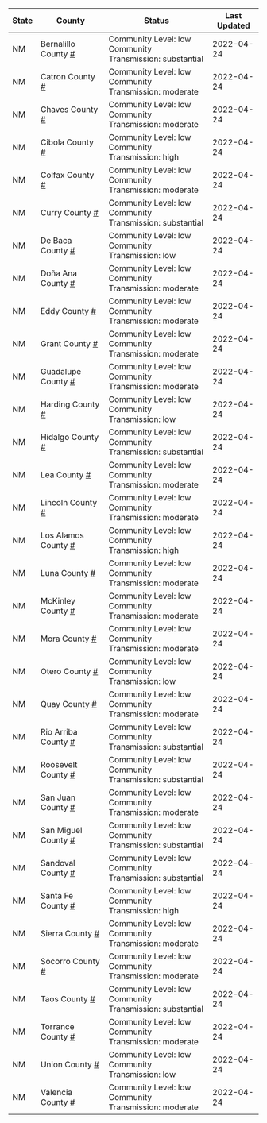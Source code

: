 State | County | Status | Last Updated
--- | --- | --- | --- 
NM | Bernalillo County <a href="#bernalillo_county">#</a> | <a name="bernalillo_county"></a>Community Level: low<br/>Community Transmission: substantial | 2022-04-24
NM | Catron County <a href="#catron_county">#</a> | <a name="catron_county"></a>Community Level: low<br/>Community Transmission: moderate | 2022-04-24
NM | Chaves County <a href="#chaves_county">#</a> | <a name="chaves_county"></a>Community Level: low<br/>Community Transmission: moderate | 2022-04-24
NM | Cibola County <a href="#cibola_county">#</a> | <a name="cibola_county"></a>Community Level: low<br/>Community Transmission: high | 2022-04-24
NM | Colfax County <a href="#colfax_county">#</a> | <a name="colfax_county"></a>Community Level: low<br/>Community Transmission: moderate | 2022-04-24
NM | Curry County <a href="#curry_county">#</a> | <a name="curry_county"></a>Community Level: low<br/>Community Transmission: substantial | 2022-04-24
NM | De Baca County <a href="#de_baca_county">#</a> | <a name="de_baca_county"></a>Community Level: low<br/>Community Transmission: low | 2022-04-24
NM | Doña Ana County <a href="#doña_ana_county">#</a> | <a name="doña_ana_county"></a>Community Level: low<br/>Community Transmission: moderate | 2022-04-24
NM | Eddy County <a href="#eddy_county">#</a> | <a name="eddy_county"></a>Community Level: low<br/>Community Transmission: moderate | 2022-04-24
NM | Grant County <a href="#grant_county">#</a> | <a name="grant_county"></a>Community Level: low<br/>Community Transmission: moderate | 2022-04-24
NM | Guadalupe County <a href="#guadalupe_county">#</a> | <a name="guadalupe_county"></a>Community Level: low<br/>Community Transmission: moderate | 2022-04-24
NM | Harding County <a href="#harding_county">#</a> | <a name="harding_county"></a>Community Level: low<br/>Community Transmission: low | 2022-04-24
NM | Hidalgo County <a href="#hidalgo_county">#</a> | <a name="hidalgo_county"></a>Community Level: low<br/>Community Transmission: substantial | 2022-04-24
NM | Lea County <a href="#lea_county">#</a> | <a name="lea_county"></a>Community Level: low<br/>Community Transmission: moderate | 2022-04-24
NM | Lincoln County <a href="#lincoln_county">#</a> | <a name="lincoln_county"></a>Community Level: low<br/>Community Transmission: moderate | 2022-04-24
NM | Los Alamos County <a href="#los_alamos_county">#</a> | <a name="los_alamos_county"></a>Community Level: low<br/>Community Transmission: high | 2022-04-24
NM | Luna County <a href="#luna_county">#</a> | <a name="luna_county"></a>Community Level: low<br/>Community Transmission: moderate | 2022-04-24
NM | McKinley County <a href="#mckinley_county">#</a> | <a name="mckinley_county"></a>Community Level: low<br/>Community Transmission: moderate | 2022-04-24
NM | Mora County <a href="#mora_county">#</a> | <a name="mora_county"></a>Community Level: low<br/>Community Transmission: moderate | 2022-04-24
NM | Otero County <a href="#otero_county">#</a> | <a name="otero_county"></a>Community Level: low<br/>Community Transmission: low | 2022-04-24
NM | Quay County <a href="#quay_county">#</a> | <a name="quay_county"></a>Community Level: low<br/>Community Transmission: moderate | 2022-04-24
NM | Rio Arriba County <a href="#rio_arriba_county">#</a> | <a name="rio_arriba_county"></a>Community Level: low<br/>Community Transmission: substantial | 2022-04-24
NM | Roosevelt County <a href="#roosevelt_county">#</a> | <a name="roosevelt_county"></a>Community Level: low<br/>Community Transmission: substantial | 2022-04-24
NM | San Juan County <a href="#san_juan_county">#</a> | <a name="san_juan_county"></a>Community Level: low<br/>Community Transmission: moderate | 2022-04-24
NM | San Miguel County <a href="#san_miguel_county">#</a> | <a name="san_miguel_county"></a>Community Level: low<br/>Community Transmission: substantial | 2022-04-24
NM | Sandoval County <a href="#sandoval_county">#</a> | <a name="sandoval_county"></a>Community Level: low<br/>Community Transmission: substantial | 2022-04-24
NM | Santa Fe County <a href="#santa_fe_county">#</a> | <a name="santa_fe_county"></a>Community Level: low<br/>Community Transmission: high | 2022-04-24
NM | Sierra County <a href="#sierra_county">#</a> | <a name="sierra_county"></a>Community Level: low<br/>Community Transmission: moderate | 2022-04-24
NM | Socorro County <a href="#socorro_county">#</a> | <a name="socorro_county"></a>Community Level: low<br/>Community Transmission: moderate | 2022-04-24
NM | Taos County <a href="#taos_county">#</a> | <a name="taos_county"></a>Community Level: low<br/>Community Transmission: substantial | 2022-04-24
NM | Torrance County <a href="#torrance_county">#</a> | <a name="torrance_county"></a>Community Level: low<br/>Community Transmission: moderate | 2022-04-24
NM | Union County <a href="#union_county">#</a> | <a name="union_county"></a>Community Level: low<br/>Community Transmission: low | 2022-04-24
NM | Valencia County <a href="#valencia_county">#</a> | <a name="valencia_county"></a>Community Level: low<br/>Community Transmission: moderate | 2022-04-24
